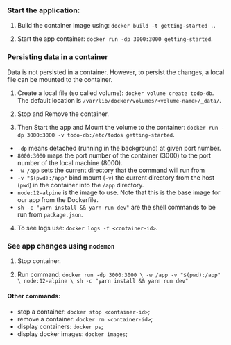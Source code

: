 ### Start the application:

1. Build the container image using: `docker build -t getting-started .`.

2. Start the app container: `docker run -dp 3000:3000 getting-started`.

### Persisting data in a container

Data is not persisted in a container. However, to persist the changes, a local file can be mounted to the container.

1. Create a local file (so called volume): `docker volume create todo-db`. The default location is `/var/lib/docker/volumes/<volume-name>/_data/`.

2. Stop and Remove the container.

3. Then Start the app and Mount the volume to the container: `docker run -dp 3000:3000 -v todo-db:/etc/todos getting-started`.

-   `-dp` means detached (running in the background) at given port number.
-   `8000:3000` maps the port number of the container (3000) to the port number of the local machine (8000).
-   `-w /app` sets the current directory that the command will run from
-   `-v "$(pwd):/app"` bind mount (`-v`) the current directory from the host (`pwd`) in the container into the `/app` directory.
-   `node:12-alpine` is the image to use. Note that this is the base image for our app from the Dockerfile.
-   `sh -c "yarn install && yarn run dev"` are the shell commands to be run from `package.json`.

4. To see logs use: `docker logs -f <container-id>`.

### See app changes using `nodemon`

1. Stop container.

2. Run command: `docker run -dp 3000:3000 \ -w /app -v "$(pwd):/app" \ node:12-alpine \ sh -c "yarn install && yarn run dev"`

#### Other commands:

-   stop a container: `docker stop <container-id>`;
-   remove a container: `docker rm <container-id>`;
-   display containers: `docker ps`;
-   display docker images: `docker images`;
